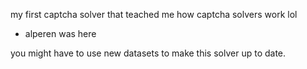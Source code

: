 my first captcha solver that teached me how captcha solvers work lol

- alperen was here



you might have to use new datasets to make this solver up to date.
